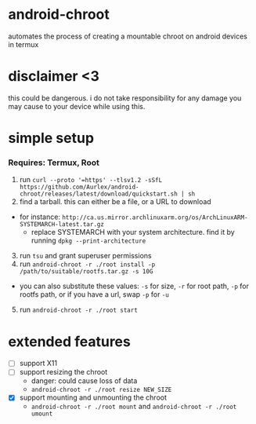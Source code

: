 # android-chroot
automates the process of creating a mountable chroot on android devices in termux

# disclaimer <3
this could be dangerous. i do not take responsibility for any damage you may cause to your device while using this.

# simple setup
### Requires: Termux, Root

1. run `curl --proto '=https' --tlsv1.2 -sSfL https://github.com/Aurlex/android-chroot/releases/latest/download/quickstart.sh | sh`
2. find a tarball. this can either be a file, or a URL to download
  - for instance: `http://ca.us.mirror.archlinuxarm.org/os/ArchLinuxARM-SYSTEMARCH-latest.tar.gz`
    - replace SYSTEMARCH with your system architecture. find it by running `dpkg --print-architecture`
3. run `tsu` and grant superuser permissions
4. run `android-chroot -r ./root install -p /path/to/suitable/rootfs.tar.gz -s 10G`
  - you can also substitute these values: `-s` for size, `-r` for root path, `-p` for rootfs path, or if you have a url, swap `-p` for `-u`
5. run `android-chroot -r ./root start`

# extended features
- [ ] support X11
- [ ] support resizing the chroot
    - danger: could cause loss of data
    - `android-chroot -r ./root resize NEW_SIZE`
- [X] support mounting and unmounting the chroot
    - `android-chroot -r ./root mount` and `android-chroot -r ./root umount`